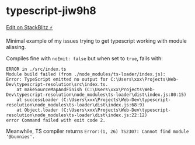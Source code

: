 # typescript-jiw9h8

[Edit on StackBlitz ⚡️](https://stackblitz.com/edit/typescript-jiw9h8)

Minimal example of my issues trying to get typescript working with module aliasing. 

Compiles fine with `noEmit: false` but when set to `true`, fails with:

```
ERROR in ./src/index.ts
Module build failed (from ./node_modules/ts-loader/index.js):
Error: TypeScript emitted no output for C:\Users\xxx\Projects\Web-Dev\typescript-resolution\src\index.ts.
    at makeSourceMapAndFinish (C:\Users\xxx\Projects\Web-Dev\typescript-resolution\node_modules\ts-loader\dist\index.js:80:15)
    at successLoader (C:\Users\xxx\Projects\Web-Dev\typescript-resolution\node_modules\ts-loader\dist\index.js:68:9)
    at Object.loader (C:\Users\xxx\Projects\Web-Dev\typescript-resolution\node_modules\ts-loader\dist\index.js:22:12)
error Command failed with exit code 2.
```

Meanwhile, TS compiler returns `Error:(1, 26) TS2307: Cannot find module '@bunnies'.`
